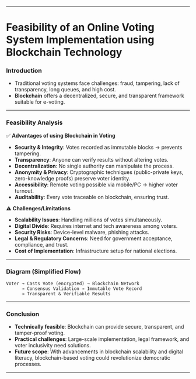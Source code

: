 
---

# **Feasibility of an Online Voting System Implementation using Blockchain Technology**

### **Introduction**

* Traditional voting systems face challenges: fraud, tampering, lack of transparency, long queues, and high cost.
* **Blockchain** offers a decentralized, secure, and transparent framework suitable for e-voting.

---

### **Feasibility Analysis**

✅ **Advantages of using Blockchain in Voting**

* **Security & Integrity**: Votes recorded as immutable blocks → prevents tampering.
* **Transparency**: Anyone can verify results without altering votes.
* **Decentralization**: No single authority can manipulate the process.
* **Anonymity & Privacy**: Cryptographic techniques (public-private keys, zero-knowledge proofs) preserve voter identity.
* **Accessibility**: Remote voting possible via mobile/PC → higher voter turnout.
* **Auditability**: Every vote traceable on blockchain, ensuring trust.

⚠️ **Challenges/Limitations**

* **Scalability Issues**: Handling millions of votes simultaneously.
* **Digital Divide**: Requires internet and tech awareness among voters.
* **Security Risks**: Device-level malware, phishing attacks.
* **Legal & Regulatory Concerns**: Need for government acceptance, compliance, and trust.
* **Cost of Implementation**: Infrastructure setup for national elections.

---

### **Diagram (Simplified Flow)**

```
Voter → Casts Vote (encrypted) → Blockchain Network 
      → Consensus Validation → Immutable Vote Record 
      → Transparent & Verifiable Results
```

---

### **Conclusion**

* **Technically feasible**: Blockchain can provide secure, transparent, and tamper-proof voting.
* **Practical challenges**: Large-scale implementation, legal framework, and voter inclusivity need solutions.
* **Future scope**: With advancements in blockchain scalability and digital literacy, blockchain-based voting could revolutionize democratic processes.

---



